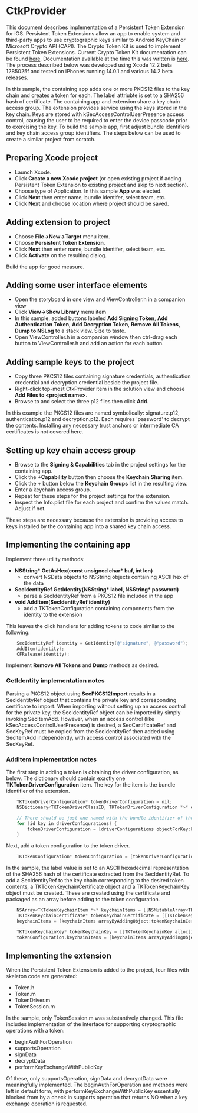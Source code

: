 # CtkProvider

This document describes implementation of a Persistent Token Extension for iOS. Persistent Token Extensions allow an app to enable system and third-party apps to use cryptographic keys similar to Android KeyChain or Microsoft Crypto API (CAPI). The Crypto Token Kit is used to implement Persistent Token Extensions. Current Crypto Token Kit documentation can be found [here](https://developer.apple.com/documentation/cryptotokenkit?language=objc). Documentation available at the time this was written is [here](https://web.archive.org/web/20200809130700if_/https://developer.apple.com/documentation/cryptotokenkit?language=objc). The process described below was developed using Xcode 12.2 beta 12B5025f and tested on iPhones running 14.0.1 and various 14.2 beta releases.

In this sample, the containing app adds one or more PKCS12 files to the key chain and creates a token for each. The label attriubte is set to a SHA256 hash of certificate. The containing app and extension share a key chain access group. The extension provides service using the keys stored in the key chain. Keys are stored with kSecAccessControlUserPresence access control, causing the user to be required to enter the device passcode prior to exercising the key. To build the sample app, first adjust bundle identifiers and key chain access group identifiers. The steps below can be used to create a similar project from scratch.

## Preparing Xcode project

- Launch Xcode.
- Click **Create a new Xcode project** (or open existing project if adding Persistent Token Extension to existing project and skip to next section).
- Choose type of Application. In this sample **App** was elected.
- Click **Next** then enter name, bundle identifer, select team, etc.
- Click **Next** and choose location where project should be saved.

## Adding extension to project

- Choose **File->New->Target** menu item.
- Choose **Persistent Token Extension**.
- Click **Next** then enter name, bundle identifer, select team, etc.
- Click **Activate** on the resulting dialog.

Build the app for good measure.

## Adding some user interface elements

- Open the storyboard in one view and ViewController.h in a companion view
- Click **View->Show Library** menu item
- In this sample, added buttons labeled **Add Signing Token**, **Add Authentication Token**, **Add Decryption Token**, **Remove All Tokens**, **Dump to NSLog** to a stack view. Size to taste.
- Open ViewController.h in a companion window then ctrl-drag each button to ViewController.h and add an action for each button.

## Adding sample keys to the project

- Copy three PKCS12 files containing signature credentials, authentication credential and decryption credential beside the project file.
- Right-click top-most CtkProvider item in the solution view and choose **Add Files to \<project name\>**.
- Browse to and select the three p12 files then click **Add**.

In this example the PKCS12 files are named symbolically: signature.p12, authentication.p12 and decryption.p12. Each requires 'password' to decrypt the contents. Installing any necessary trust anchors or intermediate CA certificates is not covered here.

## Setting up key chain access group

- Browse to the **Signing & Capabilities** tab in the project settings for the containing app.
- Click the **+Capability** button then choose the **Keychain Sharing** item.
- Click the **+** button below the **Keychain Groups** list in the resulting view.
- Enter a keychain access group.
- Repeat for these steps for the project settings for the extension.
- Inspect the Info.plist file for each project and confirm the values match. Adjust if not.

These steps are necessary because the extension is providing access to keys installed by the containing app into a shared key chain access.

## Implementing the containing app

Implement three utility methods:

- **NSString\* GetAsHex(const unsigned char\* buf, int len)**
  - convert NSData objects to NSString objects containing ASCII hex of the data
- **SecIdentityRef GetIdentity(NSString\* label, NSString\* password)**
  - parse a SecIdentityRef from a PKCS12 file included in the app
- **void AddItem(SecIdentityRef identity)**
  - add a TKTokenConfiguration containing components from the identity to the extension

This leaves the click handlers for adding tokens to code similar to the following:

```objective-c
    SecIdentityRef identity = GetIdentity(@"signature", @"password");
    AddItem(identity);
    CFRelease(identity);
```

Implement **Remove All Tokens** and **Dump** methods as desired.

### GetIdentity implementation notes

Parsing a PKCS12 object using **SecPKCS12Import** results in a SecIdentityRef object that contains the private key and corresponding certificate to import. When importing without setting up an access control for the private key, the SecIdentityRef object can be imported by simply invoking SecItemAdd. However, when an access control (like kSecAccessControlUserPresence) is desired, a SecCertificateRef and SecKeyRef must be copied from the SecIdentityRef then added using SecItemAdd independently, with access control associated with the SecKeyRef.

### AddItem implementation notes

The first step in adding a token is obtaining the driver configuration, as below. The dictionary should contain exactly one **TKTokenDriverConfiguration** item. The key for the item is the bundle identifier of the extension.

```objective-c
    TKTokenDriverConfiguration* tokenDriverConfiguration = nil;
    NSDictionary<TKTokenDriverClassID, TKTokenDriverConfiguration *>* driverConfigurations = [TKTokenDriverConfiguration driverConfigurations];

    // There should be just one named with the bundle identifier of the extension
    for (id key in driverConfigurations) {
        tokenDriverConfiguration = [driverConfigurations objectForKey:key];
    }
```

Next, add a token configuration to the token driver.

```objective-c
    TKTokenConfiguration* tokenConfiguration = [tokenDriverConfiguration addTokenConfigurationForTokenInstanceID:label];
```

In the sample, the label value is set to an ASCII hexadecimal representation of the SHA256 hash of the certificate extracted from the SecIdentityRef. To add a SecIdentityRef to the key chain corresponding to the desired token contents, a TKTokenKeychainCertificate object and a TKTokenKeychainKey object must be created. These are created using the certificate and packaged as an array before adding to the token configuration.

```objective-c
    NSArray<TKTokenKeychainItem *>* keychainItems = [[NSMutableArray<TKTokenKeychainItem*> alloc]init];
    TKTokenKeychainCertificate* tokenKeychainCertificate = [[TKTokenKeychainCertificate alloc]initWithCertificate:certificateRef objectID:label];
    keychainItems = [keychainItems arrayByAddingObject:tokenKeychainCertificate];

    TKTokenKeychainKey* tokenKeychainKey = [[TKTokenKeychainKey alloc]initWithCertificate:certificateRef objectID:label];
    tokenConfiguration.keychainItems = [keychainItems arrayByAddingObject:tokenKeychainKey];
```

## Implementing the extension

When the Persistent Token Extension is added to the project, four files with skeleton code are generated:

- Token.h
- Token.m
- TokenDriver.m
- TokenSession.m

In the sample, only TokenSession.m was substantively changed. This file includes implementation of the interface for supporting cryptographic operations with a token:

- beginAuthForOperation
- supportsOperation
- signData
- decryptData
- performKeyExchangeWithPublicKey

Of these, only supportsOperation, signData and decryptData were meaningfully implemented. The beginAuthForOperation and methods were left in default form, with performKeyExchangeWithPublicKey essentially blocked from by a check in supports operation that returns NO when a key exchange operation is requested.
